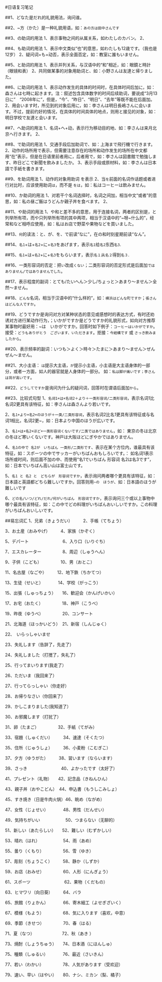 #日语复习笔记

##1、どなた是だれ的礼貌用法，询问谁。

##2、~方（かた）是一种礼貌用语，如：`あの方は田中さんです`

##3、の助词的用法
    1、表示事物之间的从属关系，如わたしのカバン。
    2、

##4、も助词的用法
    1、表示中文类似“也”的意思，如わたしも12歳です。（我也是12岁）
    2、疑问词+も+动否，表示全面否定，如：教室に誰もいません。

##5、と助词的用法
    1、表示并列关系，与汉语中的“和”相近，如：眼鏡と時計（眼镜和表）
    2、共同做某事的对象用助词と、如：小野さんは友達と帰りました。

##6、に助词的用法
    1、表示动作发生的具体的时间时，在具体时间后加に，如：森さんは七時に起きます。注：叙述包含具体数字的时间后续助词，要说成“3月13日に”　“2008年に”，但是，“今”、“昨日”、“明日”、“去年”等既不能在后面加。
    2、用会います时，所见到的对象后用に，如：李さんは明日長嶋さんに会います。不过，提前约好的情况，在具体的时间具体的地点，则用と接见的对象，如：明日学校で友達と会います。

##7、へ助词的用法
    1、名词+へ+动，表示行为移动目的地、如：李さんは来月北京へ行きます。
    2、

##8、で助词的用法
    1、交通手段后加助词で、如：上海まで飛行機で行きます。 
    2、动作的场所用で表示，但需要注意存在的场所和动作发生的场所在中文都用“在”表示，但是在日语里前者用に，后者用で，如：李さんは図書館で勉強します、昨日どこで新聞を飲みましたか。
    3、表示手段或原材料，如：李さんは日本語で手紙を書きます。

##9、を助词用法
    1、动作的对象用助词 を表示
    2、当`を`前面的名词作话题或者进行对比时，应该使用助词`は`，而不是 `をは`，如：私はコーヒーは飲みません。                 

##10、か助词的用法
    1、对若干个名词选择时，名词之间加，相当中文“或者”的意思，如：私の昼ご飯はうどんか親子丼を食べます。
    2、

##11、や助词的用法
    1、や和と差不多的意思，用于连接名词，两者的区别是，と列举所有项，而や只列举所有项的其中两项，相当于汉语中的“~呀~什么的”，经常和など相呼应使用，如：私はお店で野菜や果物などを買いました。


##13、`何`的读法：と、が、を、で前读“なに”，在の和时刻星期前读“なん”。

##14、`名1`+は+`名2`+に+`名3`をあげます，表示`名1`给`名2`东西`名3`.

##15、`名1`+は+`名2`+に+`名3`をもらいます，表示`名１`从`名２`得到`名３`.

##16、一类形容词的否定：把`い`改成`くない`；二类形容词的否定形式是后面加`ではありません/ではありませんでした`。

##17、表示程度的副词：とても/たいへん＞少し/ちょっと＞あまり～ません＞全然～ません。

##18、`どんな`名词，相当于汉语中的“什么样的”，如：`横浜はどんな町ですか`；`張さんはどんな人ですか`。

##19、どうですか是询问对方对某种状态的意见或感想时的表达方式，有时还劝诱对方进行某动作行为，；いかがですか是どうですか的礼貌形式，如向对方推荐某事物时最好用：~は　いかがですか。回答时如下例子：`コーヒーはいかがですか`。接受：`どうもありがとう　ございます、いただきます`。拒接：`今結構です` 或 `さっき飲みましたから`。

##20、表示频率的副词：いつも＞よく＞時々＞たまに＞あまり～ません＞ぜんぜん～ません。

##21、大小主语：
`は`提示大主语，`が`提示小主语，小主语是大主语身体的一部分，或者一方面，如人的器官就是人身体的一部分。
如：`私は脚が痛いです；李さんは背が高いです`。

##22、`どうしてですか`是询问为什么的疑问词，回答时在谓语后面加`から`。

##23、比较式句型
1、`名词1+は+名词2＋より＋一类形容词/二类形容词`，表示名词1比名词2更具有该特征，如：李さんは森さんより若いです。

2、`名1+より+名2+のほうが＋一类/二类形容词`，表示名词2比名1更具有该特征或与名词1相比，名词2更~，如：日本より中国のほうが広いです。

3、`名1+は+名2+ほど+一类形容词くないです/二类ではありません`，如：
東京の冬は北京の冬ほど寒いくないです。神戸は大阪ほどにぎやかではありません。

4、`名1の中で 名2が　いちばん 一类形/二类形です`、表示在某个方位内，谁最具有该特征，如：スポーツの中でサッカーがいちばんおもしろいです。：
如名词1表示场所或时间，则后面不加の中、而使用“名1でいちばん 形容词 名2は名3です”，如：日本でいちばん高い山は富士山です。

5、`名1 と 名2 と　どちらが　形容词ですか`，表示询问两者哪个更具有该特征，如：日本語と英語都どちら難しいですか。回答则用`~の　ほうが`、如：日本語のほうが難しいです

6、`どの名/いつ/どれ/だれ/何がいちばん　形容词ですか`，表示询问三个或以上事物中哪个最具有该特征，如：この中でどの料理がいちばんおいしいですか。この料理がいちばんおいしいです。


##易忘词汇
1、兄弟（きょうだい）　　　2、手帳（てちょう）　　

3、お土産（おみやげ）　　　4、家族（かぞく）　　

5、デパート　　　　　　　　6、入り口（いりぐち）　　

7、エスカレーター　　　　　8、周辺（しゅうへん）　　

9、子供（こども）　　　　　10、男（おとこ）

11、名古屋（なごや）　　　12、地下鉄（ちかてつ）

13、生徒（せいと）　　　　14、学校（がっこう）

15、出張（しゅっちょう）　　16、歓迎会（かんげいかい）

17、お宅（おたく）　　　　　18、神戸（こうべ）

19、昨夜（ゆうべ）　　　　　20、コンサート

21、北海道（ほっかいどう）　21、新宿（しんじゅく）

22、　いらっしゃいませ

23、失礼します（告辞了，先走了）

24、失礼しました（打搅了，失礼了）

25、行ってまいります(我走了）

26、ただいま（我回来了）

27、行ってらっしゃい（你走好）

28、お帰りなさい（你回来了）

29、かしこまりました(我知道了）

30、お邪魔します（打扰了）

31、卵（たまご）　　　　　32、手紙（てがみ）

33、宿題（しゅくだい）　　　34、速達（そくたつ）

35、住所（じゅうしょ）　　　36、小麦粉（こむぎこ）

37、夕方（ゆうがた）　　　38、習います（ならいます）

39、さっき　　　　　　　　40、よかったです（太好了）

41、プレゼント（礼物）　　42、記念品（きねんひん）

43、親子丼（おやこどん）　44、申込書（もうしこみしょ）

45、すき焼き（日是牛肉火锅）46、眺め（ながめ）

47、女性（じょせい）　　　　48、男性（だんせい）

49、気持ちがいい　　　　　　50、つまらない（无聊的）

51、新しい（あたらしい）　　52、難しい（むずかしい）

53、晴れ（はれ）　　　　　　54、雨（あめ）

55、曇り（くもり）　　　　　56、雪（ゆき）

57、彫刻（ちょうこく）　　　58、静か（しずか）

59、お店（おみせ）　　　　　60、人形（にんぎょう）

61、スポーツ　　　　　　　　62、果物（くだもの）

63、ヒマワリ（向日葵）　　　64、バラ

65、旅館（りょかん）　　　　66、寄木細工（よせぎざいく）

67、模様（もよう）　　　　　68、気に入ります（喜欢，中意）

69、季節（きせつ）　　　　　70、春（はる）

71、夏（なつ）　　　　　　　72、秋（あき ）

73、焼酎（しょうちゅう）　　74、日本酒（にほんしゅ）

75、種類（しゅるい）　　　　76、最近（さいきん）

77、若い（わかい）　　　　　78、人気があります（受欢迎）

79、速い、早い（はやい）　　80、ナシ、ミカン（梨、橘子）




